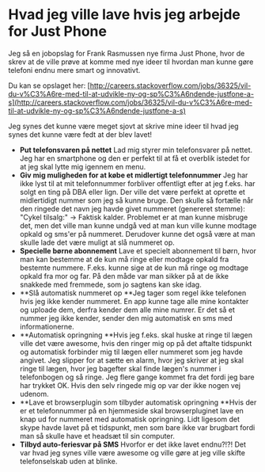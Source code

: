 # Hvad jeg ville lave hvis jeg arbejde for Just Phone
Jeg så en jobopslag for Frank Rasmussen nye firma Just Phone, hvor de skrev at de ville prøve at komme med nye ideer til hvordan man kunne gøre telefoni endnu mere smart og innovativt.

Du kan se opslaget her: [http://careers.stackoverflow.com/jobs/36325/vil-du-v%C3%A6re-med-til-at-udvikle-ny-og-sp%C3%A6ndende-justfone-a-s](http://careers.stackoverflow.com/jobs/36325/vil-du-v%C3%A6re-med-til-at-udvikle-ny-og-sp%C3%A6ndende-justfone-a-s)

Jeg synes det kunne være meget sjovt at skrive mine ideer til hvad jeg synes det kunne være fedt at der blev lavet!

*   <span style="line-height: 13px;">**Put telefonsvaren på nettet**
Lad mig styrer min telefonsvarer på nettet. Jeg har en smartphone og den er perfekt til at få et overblik istedet for at jeg skal lytte mig igennem en menu.</span>
*   **Giv mig muligheden for at købe et midlertigt telefonnummer**
Jeg har ikke lyst til at mit telefonnummer forbliver offentligt efter at jeg f.eks. har solgt en ting på DBA eller lign. Der ville det være perfekt at oprette et midlertidigt nummer som jeg så kunne bruge. Den skulle så fortælle når den ringede det navn jeg havde givet nummeret (genereret stemme): "Cykel tilsalg:" -&gt; Faktisk kalder.
Problemet er at man kunne misbruge det, men det ville man kunne undgå ved at man kun ville kunne modtage opkald og sms'er på nummeret. Derudover kunne det også være at man skulle lade det være muligt at slå nummeret op.
*   **Specielle børne abonnement**
Lave et specielt abonnement til børn, hvor man kan bestemme at de kun må ringe eller modtage opkald fra bestemte nummere. F.eks. kunne sige at de kun må ringe og modtage opkald fra mor og far. På den måde var man sikker på at de ikke snakkede med fremmede, som jo sagtens kan ske idag.
*   **Slå automatisk nummeret op
**Jeg tager som regel ikke telefonen hvis jeg ikke kender nummeret. En app kunne tage alle mine kontakter og uploade dem, derfra kender dem alle mine numrer. Er det så et nummer jeg ikke kender, sender den mig automatisk en sms med informationerne.
*   **Automatisk opringning
**Hvis jeg f.eks. skal huske at ringe til lægen ville det være awesome, hvis den ringer mig op på det aftalte tidspunkt og automatisk forbinder mig til lægen eller nummeret som jeg havde angivet. Jeg slipper for at sætte en alarm, hvor jeg skriver at jeg skal ringe til lægen, hvor jeg bagefter skal finde lægen's nummer i telefonbogen og så ringe. Jeg flere gange kommet fra det fordi jeg bare har trykket OK. Hvis den selv ringede mig op var der ikke nogen vej udenom.
*   **Lave et browserplugin som tilbyder automatisk opringning
**Hvis der er et telefonnummer på en hjemmeside skal browserpluginet lave en knap ud for nummeret med automatisk opringning. Lidt ligesom det skype havde lavet på et tidspunkt, men som bare ikke var brugbart fordi man så skulle have et headsæt til sin computer.
*   **Tilbyd auto-feriesvar på SMS**
Hvorfor er det ikke lavet endnu?!?!
Det var hvad jeg synes ville være awesome og ville gøre at jeg ville skifte telefonselskab uden at blinke.